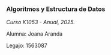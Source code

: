 ### Algoritmos y Estructura de Datos

*Curso K1053 - Anual, 2025.*

Alumna: Joana Aranda

Legajo: 1563087
